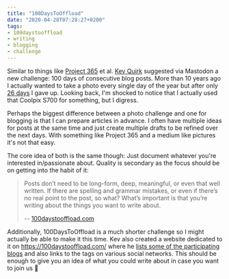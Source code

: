 ```yaml
---
title: "100DaysToOffload"
date: "2020-04-28T07:28:27+0200"
tags:
- 100daystooffload
- writing
- blogging
- challenge
---
```


Similar to things like [Project 365](https://www.flickr.com/groups/project365/) et al. [Kev Quirk](https://kevq.uk/100-days-to-offload/) suggested via Mastodon a new challenge: 100 days of consecutive blog posts. More than 10 years ago I actually wanted to take a photo every single day of the year but after only [26 days](https://www.flickr.com/photos/zerok/albums/72157608267993947) I gave up. Looking back, I'm shocked to notice that I actually used that Coolpix S700 for something, but I digress.

Perhaps the biggest difference between a photo challenge and one for blogging is that I can prepare articles in advance. I often have multiple ideas for posts at the same time and just create multiple drafts to be refined over the next days. With something like Project 365 and a medium like pictures it's not that easy.

The core idea of both is the same though: Just document whatever you're interested in/passionate about. Quality is secondary as the focus should be on getting into the habit of it:

> Posts don’t need to be long-form, deep, meaningful, or even that well written. If there are spelling and grammar mistakes, or even if there’s no real point to the post, so what? What’s important is that you’re writing about the things you want to write about.
> 
> -- [100daystooffload.com](https://100daystooffload.com/)

Additionally, 100DaysToOffload is a much shorter challenge so I might actually be able to make it this time. Kev also created a website dedicated to it on <https://100daystooffload.com/> where he [lists some of the participating blogs](https://100daystooffload.com/blogroll.html) and also links to the tags on various social networks. This should be enough to give you an idea of what you could write about in case you want to join us 🙂
